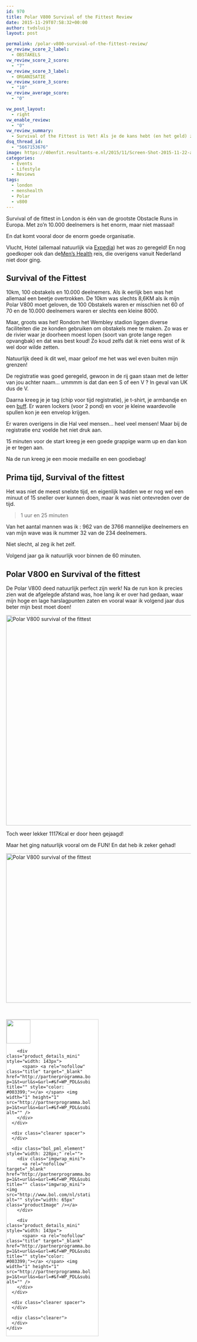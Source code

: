 ```yaml
---
id: 970
title: Polar V800 Survival of the Fittest Review
date: 2015-11-29T07:58:32+00:00
author: tvdsluijs
layout: post

permalink: /polar-v800-survival-of-the-fittest-review/
vw_review_score_2_label:
  - OBSTAKELS
vw_review_score_2_score:
  - "7"
vw_review_score_3_label:
  - ORGANISATIE
vw_review_score_3_score:
  - "10"
vw_review_average_score:
  - "0"

vw_post_layout:
  - right
vw_enable_review:
  - "0"
vw_review_summary:
  - Survival of the Fittest is Vet! Als je de kans hebt (en het geld) zou ik het zeker een keer doen. De obstakels zagen er in de "folder" wel wat gaver uit dan dat ze waren en die 10km was niet echt 10km
dsq_thread_id:
  - "5667153676"
image: https://40enfit.resultants-e.nl/2015/11/Screen-Shot-2015-11-22-at-22.23.12.png
categories:
  - Events
  - Lifestyle
  - Reviews
tags:
  - london
  - menshealth
  - Polar
  - v800
---
```

Survival of de fittest in London is één van de grootste Obstacle Runs in Europa. Met zo&#8217;n 10.000 deelnemers is het enorm, maar niet massaal!

En dat komt vooral door de enorm goede organisatie.<!--more-->

Vlucht, Hotel (allemaal natuurlijk via <a href="https://ad.zanox.com/ppc/?35941096C66482065&ulp=[[https%3A%2F%2Fwww.expedia.nl%2FLonden-Hotels.d178279.Reisgids-Hotels]]" target="_blank">Expedia</a>) het was zo geregeld! En nog goedkoper ook dan de<a href="https://ad.zanox.com/ppc/?35949195C49907157&ulp=[[/mens-health-magazine]]" target="_blank">Men’s Health</a> reis, die overigens vanuit Nederland niet door ging.

## Survival of the Fittest

10km, 100 obstakels en 10.000 deelnemers. Als ik eerlijk ben was het allemaal een beetje overtrokken. De 10km was slechts 8,6KM als ik mijn Polar V800 moet geloven, de 100 Obstakels waren er misschien net 60 of 70 en de 10.000 deelnemers waren er slechts een kleine 8000.

Maar, groots was het! Rondom het Wembley stadion liggen diverse faciliteiten die ze konden gebruiken om obstakels mee te maken. Zo was er de rivier waar je doorheen moest lopen (soort van grote lange regen opvangbak) en dat was best koud! Zo koud zelfs dat ik niet eens wist of ik wel door wilde zetten.

Natuurlijk deed ik dit wel, maar geloof me het was wel even buiten mijn grenzen!

De registratie was goed geregeld, gewoon in de rij gaan staan met de letter van jou achter naam&#8230; ummmm is dat dan een S of een V ? In geval van UK dus de V.

Daarna kreeg je je tag (chip voor tijd registratie), je t-shirt, je armbandje en een <a href="http://www.headwearwebshop.nl/" target="_blank">buff</a>. Er waren lockers (voor 2 pond) en voor je kleine waardevolle spullen kon je een envelop krijgen.

Er waren overigens in die Hal veel mensen&#8230; heel veel mensen! Maar bij de registratie enz voelde het niet druk aan.

15 minuten voor de start kreeg je een goede grappige warm up en dan kon je er tegen aan.

Na de run kreeg je een mooie medaille en een goodiebag!

## Prima tijd, Survival of the fittest

Het was niet de meest snelste tijd, en eigenlijk hadden we er nog wel een minuut of 15 sneller over kunnen doen, maar ik was niet ontevreden over de tijd.

> 1 uur en 25 minuten

Van het aantal mannen was ik : 962 van de 3766 mannelijke deelnemers en van mijn wave was ik nummer 32 van de 234 deelnemers.

Niet slecht, al zeg ik het zelf.

Volgend jaar ga ik natuurlijk voor binnen de 60 minuten.

## Polar V800 en Survival of the fittest

De Polar V800 deed natuurlijk perfect zijn werk! Na de run kon ik precies zien wat de afgelegde afstand was, hoe lang ik er over had gedaan, waar mijn hoge en lage harslagpunten zaten en vooral waar ik volgend jaar dus beter mijn best moet doen!

<img class="aligncenter wp-image-979 size-full" src="https://40enfit.resultants-e.nl/2015/11/Screen-Shot-2015-11-22-at-22.21.37.png" alt="Polar V800 survival of the fittest" width="1200" height="574" srcset="https://40enfit.resultants-e.nl/2015/11/Screen-Shot-2015-11-22-at-22.21.37.png 1200w, https://40enfit.resultants-e.nl/2015/11/Screen-Shot-2015-11-22-at-22.21.37-300x144.png 300w, https://40enfit.resultants-e.nl/2015/11/Screen-Shot-2015-11-22-at-22.21.37-1024x490.png 1024w" sizes="(max-width: 1200px) 100vw, 1200px" />

Toch weer lekker 1117Kcal er door heen gejaagd!

Maar het ging natuurlijk vooral om de FUN! En dat heb ik zeker gehad!

<img class="alignleft size-full wp-image-978" src="https://40enfit.resultants-e.nl/2015/11/Screen-Shot-2015-11-22-at-22.21.03.png" alt="Polar V800 survival of the fittest" width="1200" height="408" srcset="https://40enfit.resultants-e.nl/2015/11/Screen-Shot-2015-11-22-at-22.21.03.png 1200w, https://40enfit.resultants-e.nl/2015/11/Screen-Shot-2015-11-22-at-22.21.03-300x102.png 300w, https://40enfit.resultants-e.nl/2015/11/Screen-Shot-2015-11-22-at-22.21.03-1024x348.png 1024w" sizes="(max-width: 1200px) 100vw, 1200px" />

&nbsp;

<div class="BolPartner_SelectedProducts_PlaceHolder" id="bol_565a1abb123b1_selected-products">
  <div class="bolLinks bol_pml_box" id="Sbol_565a1abb123b1_selected-products" style="width: 250px;background-color: #FFFFFF;color: #;border: 1px solid #D2D2D2">
    <div class="bol_pml_box_inner">
      <div class="bol_pml_element" style="width: 228px;" rel="">
        <div class="imgwrap_mini">
          <a rel="nofollow" target="_blank" href="http://partnerprogramma.bol.com/click/click?p=1&t=url&s=&url=#&f=WP_PDL&subid=&name=survivial" title="" class="imgwrap_mini"><img src="http://www.bol.com/nl/static/images/main/noimage_48x48default.gif" alt="" style="width: 65px" class="productImage" /></a>
        </div>
        
        <div class="product_details_mini" style="width: 143px">
          <span> <a rel="nofollow" class="title" target="_blank" href="http://partnerprogramma.bol.com/click/click?p=1&t=url&s=&url=#&f=WP_PDL&subid=&name=survivial" title="" style="color: #003399;"></a> </span> <img width="1" height="1" src="http://partnerprogramma.bol.com/click/impression?p=1&t=url&s=&url=#&f=WP_PDL&subid=&name=survivial" alt="" />
        </div>
      </div>
      
      <div class="clearer spacer">
      </div>
      
      <div class="bol_pml_element" style="width: 228px;" rel="">
        <div class="imgwrap_mini">
          <a rel="nofollow" target="_blank" href="http://partnerprogramma.bol.com/click/click?p=1&t=url&s=&url=#&f=WP_PDL&subid=&name=survivial" title="" class="imgwrap_mini"><img src="http://www.bol.com/nl/static/images/main/noimage_48x48default.gif" alt="" style="width: 65px" class="productImage" /></a>
        </div>
        
        <div class="product_details_mini" style="width: 143px">
          <span> <a rel="nofollow" class="title" target="_blank" href="http://partnerprogramma.bol.com/click/click?p=1&t=url&s=&url=#&f=WP_PDL&subid=&name=survivial" title="" style="color: #003399;"></a> </span> <img width="1" height="1" src="http://partnerprogramma.bol.com/click/impression?p=1&t=url&s=&url=#&f=WP_PDL&subid=&name=survivial" alt="" />
        </div>
      </div>
      
      <div class="clearer spacer">
      </div>
      
      <div class="clearer">
      </div>
    </div>
  </div>
</div>